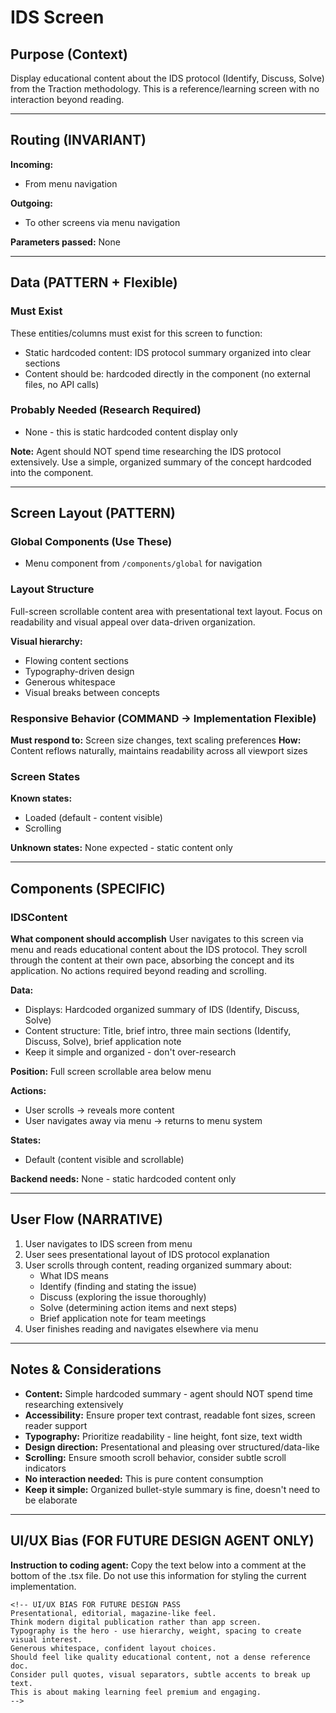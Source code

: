 # IDS Screen

## Purpose (Context)
Display educational content about the IDS protocol (Identify, Discuss, Solve) from the Traction methodology. This is a reference/learning screen with no interaction beyond reading.

---

## Routing (INVARIANT)
**Incoming:**
- From menu navigation

**Outgoing:**
- To other screens via menu navigation

**Parameters passed:** None

---

## Data (PATTERN + Flexible)

### Must Exist
These entities/columns must exist for this screen to function:
- Static hardcoded content: IDS protocol summary organized into clear sections
- Content should be: hardcoded directly in the component (no external files, no API calls)

### Probably Needed (Research Required)
- None - this is static hardcoded content display only

**Note:** Agent should NOT spend time researching the IDS protocol extensively. Use a simple, organized summary of the concept hardcoded into the component.

---

## Screen Layout (PATTERN)

### Global Components (Use These)
- Menu component from `/components/global` for navigation

### Layout Structure
Full-screen scrollable content area with presentational text layout. Focus on readability and visual appeal over data-driven organization.

**Visual hierarchy:**
- Flowing content sections
- Typography-driven design
- Generous whitespace
- Visual breaks between concepts

### Responsive Behavior (COMMAND → Implementation Flexible)
**Must respond to:** Screen size changes, text scaling preferences
**How:** Content reflows naturally, maintains readability across all viewport sizes

### Screen States
**Known states:**
- Loaded (default - content visible)
- Scrolling

**Unknown states:** None expected - static content only

---

## Components (SPECIFIC)

### IDSContent
**What component should accomplish**
User navigates to this screen via menu and reads educational content about the IDS protocol. They scroll through the content at their own pace, absorbing the concept and its application. No actions required beyond reading and scrolling.

**Data:** 
- Displays: Hardcoded organized summary of IDS (Identify, Discuss, Solve)
- Content structure: Title, brief intro, three main sections (Identify, Discuss, Solve), brief application note
- Keep it simple and organized - don't over-research

**Position:** Full screen scrollable area below menu

**Actions:**
- User scrolls → reveals more content
- User navigates away via menu → returns to menu system

**States:**
- Default (content visible and scrollable)

**Backend needs:** None - static hardcoded content only

---

## User Flow (NARRATIVE)
1. User navigates to IDS screen from menu
2. User sees presentational layout of IDS protocol explanation
3. User scrolls through content, reading organized summary about:
   - What IDS means
   - Identify (finding and stating the issue)
   - Discuss (exploring the issue thoroughly)
   - Solve (determining action items and next steps)
   - Brief application note for team meetings
4. User finishes reading and navigates elsewhere via menu

---

## Notes & Considerations
- **Content:** Simple hardcoded summary - agent should NOT spend time researching extensively
- **Accessibility:** Ensure proper text contrast, readable font sizes, screen reader support
- **Typography:** Prioritize readability - line height, font size, text width
- **Design direction:** Presentational and pleasing over structured/data-like
- **Scrolling:** Ensure smooth scroll behavior, consider subtle scroll indicators
- **No interaction needed:** This is pure content consumption
- **Keep it simple:** Organized bullet-style summary is fine, doesn't need to be elaborate

---

## UI/UX Bias (FOR FUTURE DESIGN AGENT ONLY)
**Instruction to coding agent:** Copy the text below into a comment at the bottom of the .tsx file. Do not use this information for styling the current implementation.
```
<!-- UI/UX BIAS FOR FUTURE DESIGN PASS
Presentational, editorial, magazine-like feel.
Think modern digital publication rather than app screen.
Typography is the hero - use hierarchy, weight, spacing to create visual interest.
Generous whitespace, confident layout choices.
Should feel like quality educational content, not a dense reference doc.
Consider pull quotes, visual separators, subtle accents to break up text.
This is about making learning feel premium and engaging.
-->
```